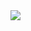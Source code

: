 <img src="https://media.geeksforgeeks.org/wp-content/uploads/20191125165133/Activity-Lifecycle-in-Android.jpg">


